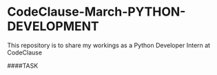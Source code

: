 # CodeClause-March-PYTHON-DEVELOPMENT
This repository is to share my workings as a Python Developer Intern at CodeClause

####TASK
